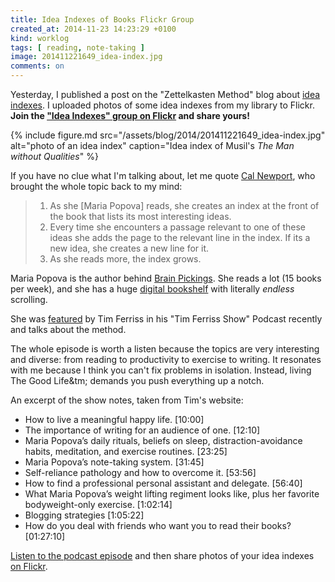 ```yaml
---
title: Idea Indexes of Books Flickr Group
created_at: 2014-11-23 14:23:29 +0100
kind: worklog
tags: [ reading, note-taking ]
image: 201411221649_idea-index.jpg
comments: on
---
```


Yesterday, I published a post on the "Zettelkasten Method" blog about [idea indexes][zkpost]. I uploaded photos of some idea indexes from my library to Flickr. **Join the ["Idea Indexes" group on Flickr][flickr] and share yours!**

{% include figure.md src="/assets/blog/2014/201411221649_idea-index.jpg" alt="photo of an idea index" caption="Idea index of Musil's <i>The Man without Qualities</i>" %}

If you have no clue what I'm talking about, let me quote [Cal Newport][cal], who brought the whole topic back to my mind:

> 1. As she [Maria Popova] reads, she creates an index at the front of the book that lists its most interesting ideas.
> 2. Every time she encounters a passage relevant to one of these ideas she adds the page to the relevant line in the index. If its a new idea, she creates a new line for it.
> 3. As she reads more, the index grows.


Maria Popova is the author behind [Brain Pickings][bp]. She reads a lot (15 books per week), and she has a huge [digital bookshelf](http://bookpickings.brainpickings.org/) with literally _endless_ scrolling.

She was [featured][podcast] by Tim Ferriss in his "Tim Ferriss Show" Podcast recently and talks about the method. 

The whole episode is worth a listen because the topics are very interesting and diverse: from reading to productivity to exercise to writing. It resonates with me because I think you can't fix problems in isolation. Instead, living The Good Life&tm; demands you push everything up a notch.

An excerpt of the show notes, taken from Tim's website:

* How to live a meaningful happy life. [10:00]
* The importance of writing for an audience of one. [12:10]
* Maria Popova’s daily rituals, beliefs on sleep, distraction-avoidance habits, meditation, and exercise routines. [23:25]
* Maria Popova’s note-taking system. [31:45]
* Self-reliance pathology and how to overcome it. [53:56]
* How to find a professional personal assistant and delegate. [56:40]
* What Maria Popova’s weight lifting regiment looks like, plus her favorite bodyweight-only exercise. [1:02:14]
* Blogging strategies [1:05:22]
* How do you deal with friends who want you to read their books? [01:27:10]

[Listen to the podcast episode][podcast] and then share photos of your idea indexes [on Flickr][flickr].

[podcast]: http://fourhourworkweek.com/2014/10/21/brain-pickings/
[flickr]: https://www.flickr.com/groups/idea-indexes/
[bp]: http://www.brainpickings.org/
[cal]: http://calnewport.com/blog/2014/10/23/deep-habits-create-an-idea-index/
[zkpost]: http://zettelkasten.de/posts/idea-index-journal-fiction/
